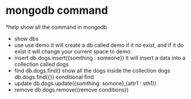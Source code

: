# mongodb command
*help
show all the command in mongodb
* show dbs
* use
use demo
it will create a db called demo if it no exist, and if it do exist it will change your current space to demo
* insert
db.dogs.insert({somthing : someone})
it will insert a data into  a collection called dogs
* find 
db.dogs.find()
show all the dogs inside the collection dogs
db.dogs.find({})
conditional find
* update
db.dogs.update({somthing: somone},{attr1 : sth1})
* remove
db.dogs.remove({remove conditions})
